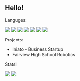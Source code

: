 ## Hello!


Languges:
<p>
  <img src="https://img.shields.io/badge/Python-3776AB?style=for-the-badge&logo=python&logoColor=white" />
  <img src="https://img.shields.io/badge/HTML5-E34F26?style=for-the-badge&logo=html5&logoColor=white" />
  <img src="https://img.shields.io/badge/CSS3-0084ff?style=for-the-badge&logo=css3&logoColor=white" />
  <img src="https://img.shields.io/badge/Java-ED8B00?style=for-the-badge&logo=java&logoColor=white" />
  <img src="https://img.shields.io/badge/Kotlin-270296?style=for-the-badge&logo=kotlin&logoColor=white" />
  <img src="https://img.shields.io/badge/C++-1A4383?style=for-the-badge&logo=cplusplus&logoColor=white" />
  <img src="https://img.shields.io/badge/JavaScript-D92E8A?style=for-the-badge&logo=javascript&logoColor=white" />
</p>

 
 Projects:
 - Iniato - Business Startup
 - Fairview High School Robotics
 
 
 Stats!
 
  <img src="https://github-readme-stats.vercel.app/api?username=aaditsangvikar&show_icons=true&theme=dark"/>
  
  <img src="https://github-readme-stats.vercel.app/api/top-langs?username=aaditsangvikar&theme=dark"/>


<!---
aaditsangvikar/aaditsangvikar is a ✨ special ✨ repository because its `README.md` (this file) appears on your GitHub profile.
You can click the Preview link to take a look at your changes.
--->



